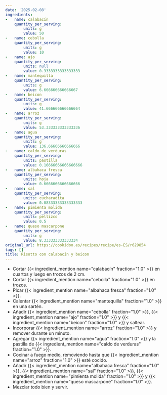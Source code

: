 ```yaml
---
date: '2025-02-08'
ingredients:
-   name: calabacín
    quantity_per_serving:
        units: g
        value: 50
-   name: cebolla
    quantity_per_serving:
        units: g
        value: 10
-   name: ajo
    quantity_per_serving:
        units: null
        value: 0.3333333333333333
-   name: mantequilla
    quantity_per_serving:
        units: g
        value: 6.666666666666667
-   name: beicon
    quantity_per_serving:
        units: g
        value: 41.666666666666664
-   name: arroz
    quantity_per_serving:
        units: g
        value: 53.333333333333336
-   name: agua
    quantity_per_serving:
        units: g
        value: 136.66666666666666
-   name: caldo de verduras
    quantity_per_serving:
        units: pastilla
        value: 0.16666666666666666
-   name: albahaca fresca
    quantity_per_serving:
        units: hoja
        value: 0.6666666666666666
-   name: sal
    quantity_per_serving:
        units: cucharadita
        value: 0.08333333333333333
-   name: pimienta molida
    quantity_per_serving:
        units: pellizco
        value: 0.5
-   name: queso mascarpone
    quantity_per_serving:
        units: g
        value: 8.333333333333334
original_url: https://cookidoo.es/recipes/recipe/es-ES/r629854
tags: []
title: Risotto con calabacín y beicon
---
```


- Cortar {{< ingredient_mention name="calabacín" fraction="1.0" >}} en cuartos y luego en trozos de 2 cm.
- Cortar {{< ingredient_mention name="cebolla" fraction="1.0" >}} en trozos.
- Picar {{< ingredient_mention name="albahaca fresca" fraction="1.0" >}}.
- Calentar {{< ingredient_mention name="mantequilla" fraction="1.0" >}} en una sartén.
- Añadir {{< ingredient_mention name="cebolla" fraction="1.0" >}}, {{< ingredient_mention name="ajo" fraction="1.0" >}} y {{< ingredient_mention name="beicon" fraction="1.0" >}} y saltear.
- Incorporar {{< ingredient_mention name="arroz" fraction="1.0" >}} y remover durante un minuto.
- Agregar {{< ingredient_mention name="agua" fraction="1.0" >}} y la pastilla de {{< ingredient_mention name="caldo de verduras" fraction="1.0" >}}.
- Cocinar a fuego medio, removiendo hasta que {{< ingredient_mention name="arroz" fraction="1.0" >}} esté cocido.
- Añadir {{< ingredient_mention name="albahaca fresca" fraction="1.0" >}}, {{< ingredient_mention name="sal" fraction="1.0" >}}, {{< ingredient_mention name="pimienta molida" fraction="1.0" >}} y {{< ingredient_mention name="queso mascarpone" fraction="1.0" >}}.
- Mezclar todo bien y servir.